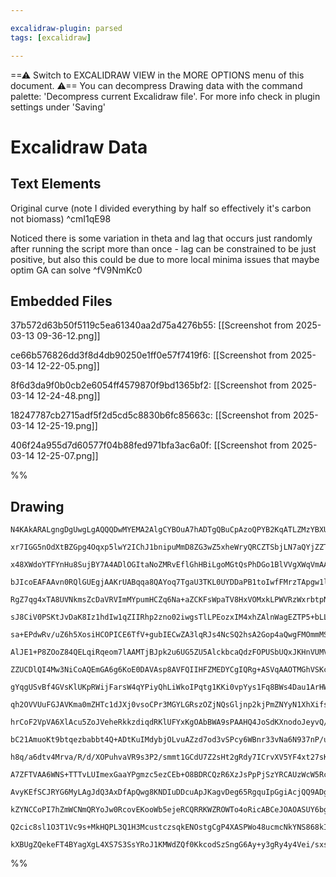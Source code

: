 ```yaml
---

excalidraw-plugin: parsed
tags: [excalidraw]

---
```

==⚠  Switch to EXCALIDRAW VIEW in the MORE OPTIONS menu of this document. ⚠== You can decompress Drawing data with the command palette: 'Decompress current Excalidraw file'. For more info check in plugin settings under 'Saving'


# Excalidraw Data

## Text Elements
Original curve (note I divided everything by half so effectively it's carbon not biomass) ^cmI1qE98

Noticed there is some variation in theta and lag that occurs just randomly after running the script more than once - lag can be constrained to be just positive,
but also this could be due to more local minima issues that maybe optim GA can solve ^fV9NmKc0

## Embedded Files
37b572d63b50f5119c5ea61340aa2d75a4276b55: [[Screenshot from 2025-03-13 09-36-12.png]]

ce66b576826dd3f8d4db90250e1ff0e57f7419f6: [[Screenshot from 2025-03-14 12-22-05.png]]

8f6d3da9f0b0cb2e6054ff4579870f9bd1365bf2: [[Screenshot from 2025-03-14 12-24-48.png]]

18247787cb2715adf5f2d5cd5c8830b6fc85663c: [[Screenshot from 2025-03-14 12-25-19.png]]

406f24a955d7d60577f04b88fed971bfa3ac6a0f: [[Screenshot from 2025-03-14 12-25-07.png]]

%%
## Drawing
```compressed-json
N4KAkARALgngDgUwgLgAQQQDwMYEMA2AlgCYBOuA7hADTgQBuCpAzoQPYB2KqATLZMzYBXUtiRoIACyhQ4zZAHoFAc0JRJQgEYA6bGwC2CgF7N6hbEcK4OCtptbErHALRY8RMpWdx8Q1TdIEfARcZgRmBShcZQUebQBObR4aOiCEfQQOKGZuAG1wMFAwYogSblKAMwBmQgAhCtIAVhTiyFhEcsJ9aKR+EsxuABZ4gAYkgEZBgA4R8fH4gHYZgDZl

xr7IGG5nOdXtBZGpg4Oqxp5lwY2IChJ1bnipuMmD8ZG3wZ5xheWryQRCZTSbjLN7aQYjZZTRrjKoPGbDK7WZTBbgjK7MKCkNgAawQAGE2Pg2KRypjrMw4LhAlkWiVNLhsNjlFihBxiASiSSJGSOBSqZkoLTIBVCPh8ABlWAoiSSBkaQJCiAYrG4gDqt0k3HG6MxOIQkpg0vQgg8ipZgI44RyaG1BUgbEp2DUWxtbyuLLZluY1tQHCEYvRCAQxG45

x48XWdoYTFYnHu8SujBY7A4ADlOGItaNoZMRvEflGhHBiLgoMGtQsPhDGo1BlVVgXWqVmAARNJlkNoCoEMJXZnCOAASWIPtyAF0rpphGyAKLBDJZUcTqNEDjY7h+gMrtiM8tdnsIK4i4LD8pVBaaRoLHjEZZVS8jCo5+LYRohZYw8G4XA3haNXAfN8l7NOi7jiKg+StGAtpQeMdrLk2hBslg5S4CMirYFicAbv6+BHuQGSnmgm54VGGKlkIPoQIg

bJIcoEAFAAvn0RQlGUEgjAAKrUABqqa8QAYoq7TgaU3TKL0UYDDaPB1toIwfFMrzTApgw1lcLqoM4pxVAkVR1nmkKNCMCx/pGTY3MQdw2nMcRTNM3zxDw5wLPM5klH8AJAmgUz6dod5rI5PBvLCjYlEiRpomRuq4hyxKkuQvKUtSgqTgyTIeuyhLxdyiV8ilirHhKUqibK2DypJTbKnq6pWZqNo6iq+oleUJplO6wgWlaWpXA6DLOlqbpRplXo+i

RgZ7qg4xTA8UVNkmsZcDaVRVImMYpumHCZq6Na+aZCKFsWpaTV8HxVOMxkLPWVRzWxrbtpN3b4L2Ub9kWw5LpO07EHO6QCp9K5IeuxG4VcRK7p2qBPS9TbHggRHoGIqyXt8jzLMQxBVBUUzEIMxCaKMPDGQg4wVBUIwIFeFSVvMFTLIqzBgXkdrQRs0HwVcSHEChEi4PT+G4IRkPjdFFFUTRjgcPRVyYQ6OFikxLFRux6AAOIAI4jDO4wAFJ4gAE

sJ8CiV0PSKtJvDaK8Iz1hdIw1qZIIRhp2zno02iwgsTlLPEozxIM4xhZAlnWagEZTP5+bLLJSm+77lxRp5gKCmgrmJCMzmDJCH7DL77mQBF4G3QIMX4tlXLoDy+UCoq9KMm9bJxRX0B5clNdHqKxWGqVcoiJVJTVWqGo9dFTUGkaSqEu1w2dZIo0j02fVOrAg3FxAI3dSDW5VUGkMRrJMElAtKZao0UxrcmnCbdtU36bCbxrEHEBFiWHYVlWj+B2

sa+EPdwRv/uZ6h5XosiHCOPICE6TfV+gubIECwZA3lqRJs4NcSQ2hsA2Gop4aQwgFMOmmMSzxHJpoEY2BNA8AQCCWsZM1JeyOI+eImhiAwjWJoCoyRQIEHApBVoh9ihwVaJAyAXMeboFwAsQqBEcFIJ1GLcoEs6IYSwkgxWBRWIiNwdgfQg5xjqxnA8I2HRuRYFSlJbgV1ljaCmGsU4yx/YMN8i7NAOxZJxEaKsasf57JrAThZYePljLWNhHMGEP

AlJE1+P8ZOoZ84QELqiRqeom7lAAMTjBJpk2u6UG5ZU5AlckbcaQdzFOPUSbUQxJKHnVUMVTmrd1alPSpM8/Bz03lNXqjoBqujXm9MBANYbSIRiLRCyELbxPiGab688t7IIHrvLUalzjxHPN8C+i0tSTHWRtDM4FPiTC/jbPgys/4IAAVDA8X1WQ/XnP9eBh1X4nUrMFR+eYPgJkBmuWR24IbcAwVcMsmAU7oAAPKkABEhAgqBsAiEYKgAAFBwNg

ZZUCDlQI4Mw3NiCoAQEmGA6g6KoE0DAVAsp8AVFQIIHFZMEDYCgIQRg+ASVqAAOTMGhVSKcHBfTIqJewbo3oACUZpKCcVMeUMFEKOBQphaQOFiLkUIFReihlJBgw4rxQSqWRKSVkopVShANK6UMqCMyqAbKOWkC5TyqAfKDChGYMKo8nAoDikIEYPZa8KguoEoLUUmk4mAqgAAQSIMoJa6BggVDMfNJg9L3ChoBBG6AcsZYutwEhJgwzQZRmJFKg

gYqgUSvBf4GVsKlUKpRWijFarsW4qYPiyQhLiWkoIPqtg1KKi0vpYys1Fq8BWs4Dau1ArHWKlwEIKAbAABK4R3XgUxEITBJRVwIH1tE7yU0kiNDUcUDRpRcEVB4vEVM+gADS2B0IAuNqScVVwLaDC9vJJybxKzx2GKtKMmlnDvI9g8VhCk8yPDWVGEO9UpoeN0nMeyhxgrnUiYnDdwLjKIilpFOpKSJDpMyRk7J9dMqYcrq3fkxSoxFTKY000dTa

qh2OVVUuFGJAVKma0mZHTc1dJXj0vsoCPr3MGYLGRszOZjNQsGljnp2kjPmZNYyN1XhXifsfOMaAs5r2U2mXZwJJhVCOPWTmpzzn/KjFOa5MC7loHHFcF+x1IanReR4q6Sk16rmBr6HNKCdxoL+ZcqMQbyjpnjeq9QTAlW/0pQYJV9AqRWHpUOpCqAQtRFQNYbF+BoiJdlLancsr2UACtKK2sSsQAwTKUvRqYKgUgrIOCEpC5SzChA4C2v0MSJV6

hrCoF2VpVA6XlAcu5ZoJVeheRkkzdiqdRKlUFYxKgOAbBWA9sPAAHQ4JoSdKXnodoJeyvQ/psVDfRUuxLHbWuBF6zuKF+gkKm1QL/ZgS72UdZa7gGAh2HT0v0KgVWwaBsRfwIwEVFBC3AogIF8wwW/jnfC4IDIqBovgtLCmO73Kku4BS2yXrGXntdewLl1AM2iupdKyS3AFXSBVZq3Vv4DXwXNdQGd9rspuXdecFj/reBBvDc4MqDNloJsdsO4Tu

bC21AmuoKt9btqezbabbt4Q+ADtKuIMdybjOLvuAZzd7od3vSPcy6WBnr33vNa6N937nP/uA+dVkN1HrQxep9X6pl3BA2mMTeG8oUaY1HzjeYAgHvk1TuwmmrIfOs3Cw8yUPNpb8Ag4C8iiHE2odhfZbDqLMWkfxdR38ZLqX2cG+y3jkQ+XCtVeJ/oMrZOywU+qxwWr2r6uMzpy1trBuWdbSVWzvrf3Dsjd5+Nk7U2Cdl/m4t8XkuNsy8y+Fvbiv

h8q/a6dtv4Mrva/R/d/XOPuhvaVR9s3P2/smmt1GCdU7Z2sHt2gRdy7ICrvXV5YF4xt27sKMrXB8Q2AtmnQAGWwJgQcIxE2cSfuSAC2XTZ/c4G6aYfMfMeDJ+TSOsOyR9AORof2XTJyK4MDIYcJKJR/V3D5JsBJNANeQeMufJXKQpEjH3SAOuDKb6QjFuKggqEpLuCeMqCqBmUuGjcDfhJUBjFqJjJpFjLqb0BeaPTjTSa2Dqa5NjaTAQBZNAM+C

A7ZFTVAA6WNS+TTTvLUImexGaaYPgmzc5ezCEb+O8BDRCQzR6XzJsPpPjSzYRCAUzWcW5RcfjFdRBYTH5bzQBGGEoOGBGCAaaWSUyI4chHgVyf8YgJ8DhYgRobAeI7AKYXyEYTQZYCoZIjxO8bABmJmSzFmfhdmIRETbmcZXAWoKRQTbNbeAeKIKASiBRTISWaWKMWWbCWZV/fdFWCANgN8KAASKAZYEFIAzoEA82LUFaMYDOR4X2BSB4a8PxEoR

AvyKEfSCJRYG6MyLAgJdQ3AxDfApQwg8KNDIuDDcuApJKagvDeg65RgquIpGgiAcjQQ9ADgvuLgpqHg8QkuMeV4yeKjFpUQn0PgpebpKaIaJsDeMQ7wneSaL2VyPgjTbgU4VQ7Qm+GEC6WyEyazI6Ew55Mws4c4C4AzNsf+GwoBHjAcBwiCJwlwm5P6dwxwhBL5WEldLzCk/w4UbBII8EDI2SXACMRoYgBYW8e2UycmQYTQFIrtYgRYcYdhXAKoB

kZYNCCoPI7hZmWCNmQRYoJw0RcovEKooWb5ejeRCQRRKWZROWTo4oRicABCeJOAOASUY6bgViaAP4DIL3fAvoBgQgBACgWoHJAjC4rDMmCM9Uv02VFKQcMsfQSUJqRg7DDJXDaMkQWM+M4M/DBgsMojZg9uAoCAGMgUOM9IASTuRjY0YQ9M0gTM9IRMmqXYujSAEsrIMshMgQhpIQwEkoNsqADs6dWeNjQ+YsjM0s+MkFSQ1eWs+s/QASJ3a7F3J

Q2cic8sl1O3T1Vc9s+MkHQPL3Q1H3McustczsqkENOstgCgP4XASPWo48ucmcNkYNS868kIXBKkLEKgbcgc+Ml8r8ziG9CQTKWkJUWWMUAADRRKUjBAuhsWrHjl9j9Ob0JHwAAE1FkLgEhxhnIfZwxZg8w/SjA2ADB3SoxotfAi4wQs4iYFhX8HzTyhzZD2l15vpQLmQSBNyHc/SOLiBJQEAOjUB3IIBeKABZNgbmJ83ATQYIdBWwyAXiwjfdWoQ

kXBUgZQekeFT4BYagXgL4XS7S3SsYRoJ1KMWdZQf0KkcodSzSngG6Ay+y3gRy4y4Vei/sxs3EKcuLXkU04UaRWdZCcFK0tAfdTIaS2S7gG/GWIgQSqKqMaVb06/arW/XoydVdSK5K+iuwPLbtZgcUaVOAcSyS6VGSzk5deJY1RgTiEi/AMipsESVqNIY1OMGWQrAwQC4xdzWou/DkuSyklcUIENSqhAaqwkVRO08AZiOgOGH0YAe0xiIAA==
```
%%